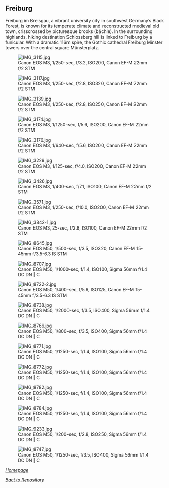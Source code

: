 ## Freiburg

Freiburg im Breisgau, a vibrant university city in southwest Germany’s Black Forest, is known for its temperate climate and reconstructed medieval old town, crisscrossed by picturesque brooks (bächle). In the surrounding highlands, hiking destination Schlossberg hill is linked to Freiburg by a funicular. With a dramatic 116m spire, the Gothic cathedral Freiburg Minster towers over the central square Münsterplatz.

<link rel='stylesheet' href='/Shutter101/css/photo-tile.css'>
<div class='gallery'>
	<figure>
		<img src='/Shutter101/photos/Freiburg/img/IMG_3115.jpg' alt='IMG_3115.jpg'>
		<figcaption>Canon EOS M3, 1/250-sec, f/3.2, ISO200, Canon EF-M 22mm f/2 STM</figcaption>
	</figure>
	<figure>
		<img src='/Shutter101/photos/Freiburg/img/IMG_3117.jpg' alt='IMG_3117.jpg'>
		<figcaption>Canon EOS M3, 1/250-sec, f/2.8, ISO320, Canon EF-M 22mm f/2 STM</figcaption>
	</figure>
	<figure>
		<img src='/Shutter101/photos/Freiburg/img/IMG_3139.jpg' alt='IMG_3139.jpg'>
		<figcaption>Canon EOS M3, 1/250-sec, f/2.8, ISO250, Canon EF-M 22mm f/2 STM</figcaption>
	</figure>
	<figure>
		<img src='/Shutter101/photos/Freiburg/img/IMG_3174.jpg' alt='IMG_3174.jpg'>
		<figcaption>Canon EOS M3, 1/1250-sec, f/5.6, ISO200, Canon EF-M 22mm f/2 STM</figcaption>
	</figure>
	<figure>
		<img src='/Shutter101/photos/Freiburg/img/IMG_3176.jpg' alt='IMG_3176.jpg'>
		<figcaption>Canon EOS M3, 1/640-sec, f/5.6, ISO200, Canon EF-M 22mm f/2 STM</figcaption>
	</figure>
	<figure>
		<img src='/Shutter101/photos/Freiburg/img/IMG_3229.jpg' alt='IMG_3229.jpg'>
		<figcaption>Canon EOS M3, 1/125-sec, f/4.0, ISO200, Canon EF-M 22mm f/2 STM</figcaption>
	</figure>
	<figure>
		<img src='/Shutter101/photos/Freiburg/img/IMG_3426.jpg' alt='IMG_3426.jpg'>
		<figcaption>Canon EOS M3, 1/400-sec, f/7.1, ISO100, Canon EF-M 22mm f/2 STM</figcaption>
	</figure>
	<figure>
		<img src='/Shutter101/photos/Freiburg/img/IMG_3571.jpg' alt='IMG_3571.jpg'>
		<figcaption>Canon EOS M3, 1/250-sec, f/10.0, ISO200, Canon EF-M 22mm f/2 STM</figcaption>
	</figure>
	<figure>
		<img src='/Shutter101/photos/Freiburg/img/IMG_3842-1.jpg' alt='IMG_3842-1.jpg'>
		<figcaption>Canon EOS M3, 25-sec, f/2.8, ISO100, Canon EF-M 22mm f/2 STM</figcaption>
	</figure>
<figure>
	<img src='/Shutter101/photos/Freiburg/img/IMG_8645.jpg' alt='IMG_8645.jpg'>
	<figcaption>Canon EOS M50, 1/500-sec, f/3.5, ISO320, Canon EF-M 15-45mm f/3.5-6.3 IS STM</figcaption>
</figure>
<figure>
	<img src='/Shutter101/photos/Freiburg/img/IMG_8707.jpg' alt='IMG_8707.jpg'>
	<figcaption>Canon EOS M50, 1/1000-sec, f/1.4, ISO100, Sigma 56mm f/1.4 DC DN | C</figcaption>
</figure>
<figure>
	<img src='/Shutter101/photos/Freiburg/img/IMG_8722-2.jpg' alt='IMG_8722-2.jpg'>
	<figcaption>Canon EOS M50, 1/400-sec, f/5.6, ISO125, Canon EF-M 15-45mm f/3.5-6.3 IS STM</figcaption>
</figure>
<figure>
	<img src='/Shutter101/photos/Freiburg/img/IMG_8738.jpg' alt='IMG_8738.jpg'>
	<figcaption>Canon EOS M50, 1/2000-sec, f/3.5, ISO400, Sigma 56mm f/1.4 DC DN | C</figcaption>
</figure>
<figure>
	<img src='/Shutter101/photos/Freiburg/img/IMG_8766.jpg' alt='IMG_8766.jpg'>
	<figcaption>Canon EOS M50, 1/800-sec, f/3.5, ISO400, Sigma 56mm f/1.4 DC DN | C</figcaption>
</figure>
<figure>
	<img src='/Shutter101/photos/Freiburg/img/IMG_8771.jpg' alt='IMG_8771.jpg'>
	<figcaption>Canon EOS M50, 1/1250-sec, f/1.4, ISO100, Sigma 56mm f/1.4 DC DN | C</figcaption>
</figure>
<figure>
	<img src='/Shutter101/photos/Freiburg/img/IMG_8772.jpg' alt='IMG_8772.jpg'>
	<figcaption>Canon EOS M50, 1/1250-sec, f/1.4, ISO100, Sigma 56mm f/1.4 DC DN | C</figcaption>
</figure>
<figure>
	<img src='/Shutter101/photos/Freiburg/img/IMG_8782.jpg' alt='IMG_8782.jpg'>
	<figcaption>Canon EOS M50, 1/1250-sec, f/1.4, ISO100, Sigma 56mm f/1.4 DC DN | C</figcaption>
</figure>
<figure>
	<img src='/Shutter101/photos/Freiburg/img/IMG_8784.jpg' alt='IMG_8784.jpg'>
	<figcaption>Canon EOS M50, 1/1250-sec, f/1.4, ISO100, Sigma 56mm f/1.4 DC DN | C</figcaption>
</figure>
<figure>
	<img src='/Shutter101/photos/Freiburg/img/IMG_9233.jpg' alt='IMG_9233.jpg'>
	<figcaption>Canon EOS M50, 1/200-sec, f/2.8, ISO250, Sigma 56mm f/1.4 DC DN | C</figcaption>
</figure>
<figure>
	<img src='/Shutter101/photos/Freiburg/img/IMG_8747.jpg' alt='IMG_8747.jpg'>
	<figcaption>Canon EOS M50, 1/1250-sec, f/3.5, ISO400, Sigma 56mm f/1.4 DC DN | C</figcaption>
</figure>
</div>

*[Homepage](/Shutter101/README.html)*

*[Bact to Repository](https://github.com/23W-GBAC/Shutter101/tree/main)*
